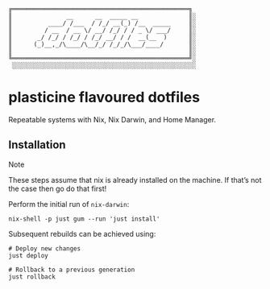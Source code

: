 ```
╔═════════════════════════════════════════════════╗
║               __      __  _____ __              ║░
║          ____/ /___  / /_/ __(_) /__  _____     ║░
║         / __  / __ \/ __/ /_/ / / _ \/ ___/     ║░
║       _/ /_/ / /_/ / /_/ __/ / /  __(__  )      ║░
║      (_)__,_/\____/\__/_/ /_/_/\___/____/       ║░
║                                                 ║░
╚═════════════════════════════════════════════════╝░
 ░░░░░░░░░░░░░░░░░░░░░░░░░░░░░░░░░░░░░░░░░░░░░░░░░░░
```

# plasticine flavoured dotfiles

Repeatable systems with Nix, Nix Darwin, and Home Manager.

## Installation

> [!NOTE]
> These steps assume that nix is already installed on the machine. If that’s not the case then go do that first!

Perform the initial run of `nix-darwin`:

```shell
nix-shell -p just gum --run 'just install'
```

Subsequent rebuilds can be achieved using:

```shell
# Deploy new changes
just deploy

# Rollback to a previous generation
just rollback
```
